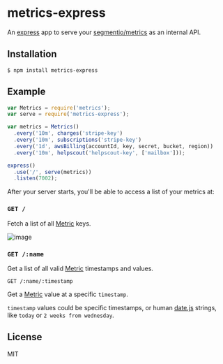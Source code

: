 
# metrics-express

An [express](https://github.com/segmentio/aws-billing) app to serve your [segmentio/metrics](https://github.com/segmentio/metrics) as an internal API.

## Installation

    $ npm install metrics-express

## Example

```js
var Metrics = require('metrics');
var serve = require('metrics-express');

var metrics = Metrics()
  .every('10m', charges('stripe-key')
  .every('10m', subscriptions('stripe-key')
  .every('1d', awsBilling(accountId, key, secret, bucket, region))
  .every('10m', helpscout('helpscout-key', ['mailbox']));

express()
  .use('/', serve(metrics))
  .listen(7002);
```

After your server starts, you'll be able to access a list of your metrics at:

### `GET /`

Fetch a list of all [Metric](https://github.com/segmentio/metrics#new-metric) keys.

![image](https://cloud.githubusercontent.com/assets/658544/3076432/04583784-e3dd-11e3-8c30-daa171f3a1da.png)

### `GET /:name`

Get a list of all valid [Metric](https://github.com/segmentio/metrics#new-metric) timestamps and values.

```
GET /:name/:timestamp
```

Get a [Metric](https://github.com/segmentio/metrics#new-metric) value at a specific `timestamp`.

`timestamp` values could be specific timestamps, or  human [date.js](https://github.com/MatthewMueller/date#examples) strings, like `today` or `2 weeks from wednesday`.

## License

MIT